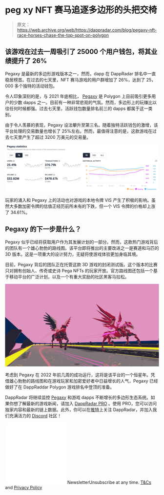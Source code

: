 # peg xy NFT 赛马追逐多边形的头把交椅

> 原文：<https://web.archive.org/web/https://dappradar.com/blog/pegaxy-nft-race-horses-chase-the-top-spot-on-polygon>

## 该游戏在过去一周吸引了 25000 个用户钱包，将其业绩提升了 26%

Pegaxy 是最新的多边形游戏版本之一，然而，dapp 在 DappRadar 排名中一直稳居榜首。在过去的七天里，NFT 赛马游戏的用户群增加了 26%，达到了 25，000 多个独特的活动钱包。

令人印象深刻的是，与 2021 年底相比， [Pegaxy](https://web.archive.org/web/20221207003703/https://dappradar.com/polygon/games/pegaxy) 是 Polygon 上目前吸引更多用户的少数 dapps 之一。目前有一种非常悲观的气氛。然而，多边形上的玩赚比以往任何时候都强。过去七天里，活跃钱包数量排名前三的 dapps 都属于这一类别。

由于令人羡慕的表现，Pegaxy 设法攀升至第三名。随着独特活跃钱包的激增，该平台处理的交易数量也增长了 25%左右。然而，最值得注意的是，这款游戏在过去七天里产生了超过 3200 万美元的交易量。

![](img/ae1a90d9a84723b696e3cad3b223e43c.png)

玩家的涌入和 Pegaxy 上的活动也对游戏的本地令牌 VIS 产生了积极的影响。虽然大多数加密令牌的估值正经历前所未有的下跌，但一个 VIS 令牌的价格却上涨了 34.61%。

## Pegaxy 的下一步是什么？

Pegaxy 似乎已经将获取用户作为其发展计划的一部分。然而，这款热门游戏背后的团队有一个雄心勃勃的路线图。该平台即将推出的主要改进之一是赛道和马匹的 3D 版本。这是一项重大的设计努力，无疑将使游戏体验更加身临其境。

目前，Pegaxy 背后的团队正在托管这款 3D 游戏的封闭测试版。这个版本的比赛只对拥有创始人、传奇或史诗 Pega NFTs 的玩家开放。官方路线图还包括一个基于移动平台的广泛计划，以及一个有重大奖励的社区黑客马拉松。

![](img/dfd8d5b4ab35c4566c46d0f1c9d5bfd7.png)

考虑到 Pegaxy 在 2022 年前几周的成功运行，这将是该平台的一个恒星年。凭借雄心勃勃的路线图和在游戏玩家和加密爱好者中日益增长的人气，Pegaxy 已经做好了在 DappRaddar Polygon 游戏排名中登顶的准备。

DappRadar 将继续监控 [Pegaxy](https://web.archive.org/web/20221207003703/https://dappradar.com/polygon/games/pegaxy) 和游戏 dapps 不断增长的多边形生态系统。如果你想了解最新的游戏新闻，请加入 [DappRadar PRO](https://web.archive.org/web/20221207003703/https://dappradar.com/token/pro) 。使用 PRO，您可以访问独家内容和最新的链上数据。此外，你可以在[推特](https://web.archive.org/web/20221207003703/https://twitter.com/dappradar)上关注 DappRadar，并加入我们充满活力的 [Discord](https://web.archive.org/web/20221207003703/https://discord.gg/4ybbssrHkm) 社区！

![](img/6d5a4a2d609c56e1a5771717e54ba759.png) NewsletterUnsubscribe at any time. [T&Cs](https://web.archive.org/web/20221207003703/https://dappradar.com/terms) and [Privacy Policy](https://web.archive.org/web/20221207003703/https://dappradar.com/privacy-policy)